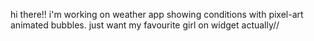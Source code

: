 hi there!! i'm working on weather app showing conditions with pixel-art animated bubbles. 
just want my favourite girl on widget actually//
